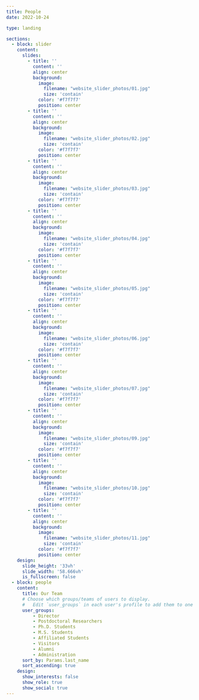 ```yaml
---
title: People
date: 2022-10-24

type: landing

sections:
  - block: slider
    content:
      slides:
        - title: ''
          content: ''
          align: center
          background:
            image:
              filename: "website_slider_photos/01.jpg"
              size: 'contain'
            color: '#f7f7f7'
            position: center
        - title: ''
          content: ''
          align: center
          background:
            image:
              filename: "website_slider_photos/02.jpg"
              size: 'contain'
            color: '#f7f7f7'
            position: center
        - title: ''
          content: ''
          align: center
          background:
            image:
              filename: "website_slider_photos/03.jpg"
              size: 'contain'
            color: '#f7f7f7'
            position: center
        - title: ''
          content: ''
          align: center
          background:
            image:
              filename: "website_slider_photos/04.jpg"
              size: 'contain'
            color: '#f7f7f7'
            position: center
        - title: ''
          content: ''
          align: center
          background:
            image:
              filename: "website_slider_photos/05.jpg"
              size: 'contain'
            color: '#f7f7f7'
            position: center
        - title: ''
          content: ''
          align: center
          background:
            image:
              filename: "website_slider_photos/06.jpg"
              size: 'contain'
            color: '#f7f7f7'
            position: center
        - title: ''
          content: ''
          align: center
          background:
            image:
              filename: "website_slider_photos/07.jpg"
              size: 'contain'
            color: '#f7f7f7'
            position: center
        - title: ''
          content: ''
          align: center
          background:
            image:
              filename: "website_slider_photos/09.jpg"
              size: 'contain'
            color: '#f7f7f7'
            position: center
        - title: ''
          content: ''
          align: center
          background:
            image:
              filename: "website_slider_photos/10.jpg"
              size: 'contain'
            color: '#f7f7f7'
            position: center
        - title: ''
          content: ''
          align: center
          background:
            image:
              filename: "website_slider_photos/11.jpg"
              size: 'contain'
            color: '#f7f7f7'
            position: center
    design:
      slide_height: '33vh'
      slide_width: '58.666vh'
      is_fullscreen: false
  - block: people
    content:
      title: Our Team
      # Choose which groups/teams of users to display.
      #   Edit `user_groups` in each user's profile to add them to one or more of these groups.
      user_groups:
          - Director
          - Postdoctoral Researchers
          - Ph.D. Students
          - M.S. Students
          - Affiliated Students
          - Visitors
          - Alumni
          - Administration
      sort_by: Params.last_name
      sort_ascending: true
    design:
      show_interests: false
      show_role: true
      show_social: true
---
```

